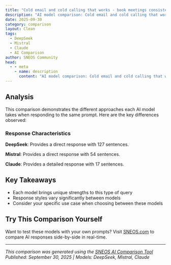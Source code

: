 ```yaml
---
title: "Cold email and cold calling that works - book meetings consistently"
description: "AI model comparison: Cold email and cold calling that works - book meetings consistently..."
date: 2025-09-30
category: comparison
layout: Clean
tags:
  - DeepSeek
  - Mistral
  - Claude
  - AI Comparison
author: SNEOS Community
head:
  - - meta
    - name: description
      content: "AI model comparison: Cold email and cold calling that works - book meetings consistently..."
---
```


<ChatComparison
  title="Cold email and cold calling that works - book meetings consistently"
  prompt="Cold email and cold calling that works - book meetings consistently"
  :responses='{"DeepSeek": "Of course. Here is a comprehensive guide to cold emailing and cold calling that is designed to book meetings consistently. This isn\u0027t just a list of tips; it\u0027s a repeatable system.\n\n### The Core Philosophy: Shift Your Mindset\n\nBefore tactics, you need the right mindset. Stop thinking \u0022I need to sell this.\u0022 Start thinking: **\u0022I need to identify if this person has a problem I can solve, and if so, offer a low-stakes way to learn more.\u0022**\n\nYour goal is not to close a deal on the call/email. Your goal is a meeting. That\u0027s it.\n\n---\n\n## Part 1: The Foundation: Preparation \u0026 Targeting\n\nYou cannot skip this. Success in outreach is 50% preparation.\n\n1. **Ideal Customer Profile (ICP):** Who is the *perfect* fit for your solution? Be specific: Industry, company size (revenue/employees), job title, department, and the challenges they likely face.\n2. **Personalized Trigger Events:** Why are you reaching out *now*? This is your excuse for the email/call. It makes it relevant, not random.\n * **Company Trigger:** They just secured funding, opened a new office, launched a new product, or were mentioned in a positive news article.\n * **Personal Trigger:** They got a promotion, posted something insightful on LinkedIn, or their company is hiring for a role related to your solution.\n3. **Research Tools:** Use LinkedIn Sales Navigator, company websites, and tools like Apollo, ZoomInfo, or Lusha to find contacts and trigger events.\n\n---\n\n## Part 2: Cold Email That Works\n\nThe goal of a cold email is to get a reply, \u0022Yes, I\u0027m interested in a chat.\u0022\n\n### The Anatomy of a High-Converting Cold Email\n\n**1. The Subject Line: The Gatekeeper**\nThis is the most important part. Its only job is to get the email opened.\n* **Keep it short (4-7 words).**\n* **Hint at value or curiosity.**\n* **Personalize it if possible.**\n\n**Examples:**\n* *Idea for [Their Company Name]*\n* *Question about your team at [Company]*\n* *[Mutual Connection] suggested I reach out*\n* *Your post on [Topic from LinkedIn]*\n\n**2. The Opening Line: The Hook**\nYou have 2 seconds to prove this isn\u0027t spam. Personalize immediately.\n* **Compliment:** \u0022Congrats on the recent funding round. Exciting times at [Company].\u0022\n* **Reference:** \u0022I saw your post on [Topic] and your point about [Specific Insight] was spot on.\u0022\n* **Personal Connection:** \u0022[Mutual Connection\u0027s Name] and I were discussing [Topic] and he suggested I get in touch.\u0022\n\n**3. The Body: The Value \u0026 Pain Point**\nConnect your research to a problem you solve. Be concise (2-3 lines max).\n* **State the problem:** \u0022Many [Their Job Title]s I speak with struggle with [Specific Pain Point, e.g., reducing customer churn, generating qualified leads].\u0022\n* **Hint at the solution:** \u0022We\u0027ve helped companies like [Similar Company Name] achieve [Specific, Quantifiable Result, e.g., 20% reduction in churn in 3 months].\u0022\n\n**4. The Call to Action (CTA): The Ask**\nMake it stupidly easy to say \u0022yes.\u0022 Your goal is a meeting, not a dissertation.\n* **Bad CTA:** \u0022Let me know if you\u0027re interested.\u0022 (Puts the work on them)\n* **Good CTA:** \u0022Are you open to a brief 15-minute chat next Tuesday or Wednesday to explore if this could work for [Their Company]?\u0022\n* **Even Better (The \u0022No\u0022 Option):** \u0022If this isn\u0027t a priority right now, just say \u0027no\u0027 and I won\u0027t follow up.\u0022 This reduces pressure and increases reply rates.\n\n**5. The Signature**\nKeep it simple. Name, Title, Company, Link to your website/LinkedIn.\n\n### The Complete Email Template (The \u0022Champion\u0022 Formula)\n\n**Subject:** Idea for [Their Company]\n\n**Hi [First Name],**\n\n**[Personalized Opener, e.g., Congrats on the recent product launch. It looks great.]**\n\n**I see you\u0027re the [Their Title] at [Company]. I specialize in helping [ICP Role] solve [Specific Pain Point].**\n\n**For example, we recently helped [Similar Company] achieve [Quantifiable Result].**\n\n**Would you be open to a brief 15-minute call next week to see if we could do the same for you?**\n\n**Best,**\n\n**[Your Name]**\n\n---\n\n## Part 3: Cold Calling That Works\n\nThe goal of a cold call is to get a \u0022Yes\u0022 to a meeting or, at minimum, qualify the prospect.\n\n### The Anatomy of a High-Converting Cold Call (The 30-Second Pitch)\n\n**1. The Opening (0-10 seconds): Respect Their Time**\n* Be confident and human. \u0022Hi, is this [First Name]?\u0022\n* Immediately state who you are and why you\u0027re calling.\n* **Use a \u0022Permission-Based\u0022 opener:** \u0022The reason for my call is **[Personalized Reason]**. Do you have a quick minute?\u0022\n * *Example:* \u0022Hi [First Name], it\u0027s [Your Name] from [Your Company]. The reason for my call is I saw your team is expanding in [Region] and I have an idea that could help with [Pain Point]. Do you have a quick minute?\u0022\n\n**2. The Value Proposition (10-25 seconds): State the Problem \u0026 Hint at Solution**\n* Connect the \u0022reason for your call\u0022 to a core business problem.\n* \u0022Many of our clients in [Their Industry] were struggling with [Pain Point] before working with us. We help them [Achieve Key Benefit].\u0022\n\n**3. The Qualifying Question (25-30 seconds): Engage Them**\n* Don\u0027t pitch. Ask. Shift from monologue to dialogue.\n* \u0022Is [Pain Point] something you\u0027re currently facing or looking to improve?\u0022\n* \u0022How is your team currently handling [Specific Process]?\u0022\n\n**4. The Call to Action: The Ask**\n* Based on their answer, pivot to the meeting.\n* \u0022It sounds like there might be a fit. I don\u0027t want to take up your time now, but would you be open to a brief 15-minute meeting next week to dive deeper?\u0022\n\n### Handling Common Objections\n\n* **\u0022I\u0027m busy / Not interested.\u0022**\n * **Response:** \u0022I understand, and I respect your time. Is it that it\u0027s not a priority right now, or did I miss the mark on how we could help?\u0022 (This re-engages and qualifies).\n* **\u0022Send me an email.\u0022**\n * **Response:** \u0022Happy to. To make sure it\u0027s relevant, could you briefly share what you\u0027re currently focused on improving in [Area]? That way, I can tailor the information.\u0022 (This gets you qualifying info and ensures the email is expected).\n* **\u0022We already have a solution.\u0022**\n * **Response:** \u0022That\u0027s great to hear. Many of our current clients were in the same position. Out of curiosity, are you fully satisfied with the results you\u0027re getting on [Specific Metric]?\u0022\n\n---\n\n## Part 4: The System: Persistence \u0026 Tracking\n\nOne email or call rarely works. You need a sequence.\n\n**The Multi-Channel Sequence (The \u0022Cadence\u0022)**\n\nA 2-week cadence is a good starting point:\n\n* **Day 1:** Personalized Cold Email 1\n* **Day 3:** Cold Call (Try calling 2-3 hours after your email sends for a higher connection rate)\n* **Day 5:** Follow-up Email 2 (Add value: \u0022I thought you might find this article on [Topic] relevant...\u0022)\n* **Day 8:** Connect on LinkedIn with a personalized note.\n* **Day 12:** Final Value Email (\u0022Breakup Email\u0022) - \u0022Haven\u0027t heard back, so I\u0027ll assume this isn\u0027t a priority. I\u0027ll close your file. Best of luck!\u0022\n\n**Tools:** Use a CRM (HubSpot, Salesforce) or a sales engagement platform (Outreach, Salesloft) to automate these sequences.\n\n### Key Metrics to Track\n\n* **Email Open Rate:** Is your subject line working? (Aim for \u003E40%)\n* **Reply Rate:** Is your message resonating? (Aim for \u003E10%)\n* **Call Connection Rate:** How many people are you actually speaking to?\n* **Meeting Booked Rate:** Your ultimate goal. (A good rate is 2-5% of targeted outreach).\n* **Meeting-to-Opportunity Rate:** Are the meetings qualified?\n\n**Final Pro-Tips:**\n\n* **Sound Human:** Don\u0027t use robotic corporate jargon. Write and speak like a person.\n* **Listen More Than You Talk:** On calls, your prospect will tell you exactly what they need if you let them.\n* **It\u0027s a Numbers Game, But Quality Over Quantity:** 100 perfectly targeted, personalized emails will outperform 1000 generic blasts every single time.\n* **Practice and Refine:** Record your calls (with permission). Listen back. What worked? What didn\u0027t? Continuously improve your scripts and talking points.\n\nThis system requires work, but it is predictable and scalable. Master the preparation, craft a relevant message, be persistent across channels, and you will book meetings consistently.", "Mistral": "Cold emailing and cold calling can be effective strategies for booking meetings consistently, provided you approach them with the right tactics. Here are some tips to help you succeed:\n\n### Cold Emailing\n\n1. **Personalize Your Emails:**\n - Use the recipient\u0027s name.\n - Mention something specific about their company or industry.\n - Reference a recent blog post, article, or achievement related to them.\n\n2. **Clear and Concise Subject Line:**\n - Keep it short and to the point.\n - Make it compelling enough to encourage the recipient to open the email.\n\n3. **Value Proposition:**\n - Clearly state what you are offering and how it can benefit the recipient.\n - Highlight the pain points you can solve.\n\n4. **Call to Action (CTA):**\n - Include a clear and specific CTA, such as scheduling a meeting or a call.\n - Make it easy for the recipient to take the next step.\n\n5. **Follow-Up:**\n - Send follow-up emails if you don\u2019t get a response.\n - Space them out over a few days or weeks to avoid being overly aggressive.\n\n6. **Use Tools:**\n - Utilize email tracking tools to see if your emails are being opened.\n - Use templates but personalize them for each recipient.\n\n### Cold Calling\n\n1. **Research:**\n - Know who you are calling and understand their business.\n - Be prepared to discuss how your product or service can help them.\n\n2. **Script but Be Flexible:**\n - Have a script to guide you, but be ready to adapt based on the conversation.\n - Focus on building rapport and understanding their needs.\n\n3. **Opening Statement:**\n - Start with a strong opening statement that clearly states who you are and why you are calling.\n - Be respectful of their time and ask if it\u2019s a good time to talk.\n\n4. **Value Proposition:**\n - Clearly articulate the benefits of your product or service.\n - Tailor your pitch to address their specific pain points.\n\n5. **Handle Objections:**\n - Be prepared for common objections and have responses ready.\n - Listen actively and address their concerns directly.\n\n6. **Call to Action:**\n - Clearly state what you want them to do next, such as scheduling a meeting or a demo.\n - Make it easy for them to take the next step.\n\n7. **Follow-Up:**\n - Send a follow-up email after the call to summarize the conversation and reiterate the next steps.\n - Be persistent but not pushy.\n\n### General Tips\n\n1. **Consistency:**\n - Both cold emailing and cold calling require consistency.\n - Set aside dedicated time each day or week to reach out to new prospects.\n\n2. **Quality Over Quantity:**\n - Focus on the quality of your outreach rather than the quantity.\n - Personalized, well-researched messages are more likely to get a response.\n\n3. **Track and Analyze:**\n - Use CRM tools to track your outreach efforts.\n - Analyze what works and what doesn\u2019t, and adjust your strategy accordingly.\n\n4. **Continuous Improvement:**\n - Always be learning and improving your approach.\n - Seek feedback from colleagues or mentors to refine your techniques.\n\nBy following these strategies, you can increase your chances of booking meetings consistently through cold emailing and cold calling.", "Claude": "# Cold Email \u0026 Cold Calling That Actually Books Meetings\n\n## \uD83C\uDFAF Core Principles That Drive Results\n\n### The Foundation\n- **Quality over quantity**: Better to send 50 highly researched outreaches than 500 generic ones\n- **Value-first approach**: Lead with insights, not your product\n- **Multi-touch sequences**: Single touchpoints rarely work\n- **Personalization at scale**: Find the sweet spot between personal and scalable\n\n## \uD83D\uDCE7 Cold Email Framework That Converts\n\n### The AIDA Structure (Refined)\n**Subject Line** (Make or break moment)\n- Keep it under 50 characters\n- Create curiosity, not confusion\n- Examples that work:\n - \u0022Quick question about [specific company initiative]\u0022\n - \u0022[Mutual connection] suggested I reach out\u0022\n - \u0022Noticed your expansion into [market]\u0022\n\n**Opening** (First 2 lines)\n- Specific observation about their company/role\n- Reference recent news, LinkedIn posts, or company updates\n- Show you\u0027ve done your homework\n\n**Value Proposition** (The meat)\n- Lead with a relevant insight or trend\n- Share how similar companies solved a related challenge\n- Avoid talking about your product initially\n\n**Call to Action** (Simple and clear)\n- Suggest a specific time/day\n- Make it low-commitment (15-minute call)\n- Provide calendar link or 2-3 time options\n\n### Sample High-Converting Email\n\n\u0060\u0060\u0060\nSubject: Quick question about [Company\u0027s] Q4 expansion\n\nHi [Name],\n\nSaw the announcement about [Company] opening 3 new locations this quarter \u2013 congrats on the growth!\n\nI was just working with [Similar Company] who faced similar challenges when they scaled from 5 to 12 locations last year. The biggest surprise for them wasn\u0027t operational complexity, but how their customer data got fragmented across locations.\n\nWorth a 15-minute conversation to share what worked for them? I have some time Tuesday at 2pm or Wednesday at 10am.\n\nBest,\n[Your name]\n\u0060\u0060\u0060\n\n## \uD83D\uDCDE Cold Calling Framework\n\n### Pre-Call Preparation\n- Research recent company news/updates\n- Identify potential pain points in their industry\n- Prepare 2-3 relevant questions\n- Have your calendar open\n\n### The Opening (First 30 seconds)\n\u0060\u0060\u0060\n\u0022Hi [Name], this is [Your name] from [Company]. I know you weren\u0027t expecting my call, so I\u0027ll be brief. \n\nI was just reading about [specific company news/initiative] and it reminded me of a challenge we helped [similar company] solve recently. \n\nDo you have 30 seconds for me to explain why I\u0027m calling, and then you can decide if it\u0027s worth continuing?\u0022\n\u0060\u0060\u0060\n\n### The Hook (Next 30-60 seconds)\n- Share a relevant insight or pattern you\u0027ve noticed\n- Reference a similar client\u0027s challenge and outcome\n- Ask a thoughtful question about their situation\n\n### The Ask\n- \u0022Based on what you\u0027ve shared, it sounds like there might be some overlap with what we do\u0022\n- \u0022Would it make sense to schedule 15 minutes next week to explore this further?\u0022\n- Suggest specific times\n\n## \uD83D\uDD04 Multi-Touch Sequence Strategy\n\n### Email Sequence (7 touches over 3 weeks)\n1. **Day 1**: Value-driven introduction\n2. **Day 4**: Industry insight/case study\n3. **Day 8**: Question-based follow-up\n4. **Day 12**: Social proof/testimonial\n5. **Day 16**: Different angle/department pain point\n6. **Day 20**: \u0022Last attempt\u0022 with summary of value\n7. **Day 25**: \u0022Break-up\u0022 email (often gets highest response)\n\n### Multi-Channel Approach\n- **Email** \u002B **LinkedIn connection**\n- **LinkedIn message** \u002B **Phone call**\n- **Email** \u002B **Social media engagement**\n\n## \uD83E\uDDE0 Psychology \u0026 Persuasion Tactics\n\n### Reciprocity\n- Share valuable insights upfront\n- Send relevant articles or resources\n- Provide free mini-audit or assessment\n\n### Social Proof\n- Reference similar companies (without naming if confidential)\n- Share relevant case studies\n- Mention mutual connections\n\n### Scarcity/Urgency (Use sparingly)\n- \u0022I\u0027m only taking on 2 new clients this quarter\u0022\n- \u0022This offer expires at month-end\u0022\n- Time-sensitive industry changes\n\n## \uD83D\uDCCA Optimization \u0026 Testing\n\n### What"}' 
  published-date="17:09"
/>

## Analysis

This comparison demonstrates the different approaches each AI model takes when responding to the same prompt. Here are the key differences observed:

### Response Characteristics

**DeepSeek**: Provides a direct response with 127 sentences. 

**Mistral**: Provides a direct response with 54 sentences. 

**Claude**: Provides a detailed response with 17 sentences. 

## Key Takeaways

- Each model brings unique strengths to this type of query
- Response styles vary significantly between models
- Consider your specific use case when choosing between these models

## Try This Comparison Yourself

Want to test these models with your own prompts? Visit [SNEOS.com](https://sneos.com) to compare AI responses side-by-side in real-time.

---

*This comparison was generated using the [SNEOS AI Comparison Tool](https://sneos.com)*
*Published: September 30, 2025 | Models: DeepSeek, Mistral, Claude*
